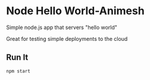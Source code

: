 # Node Hello World-Animesh

Simple node.js app that servers "hello world"

Great for testing simple deployments to the cloud

## Run It

`npm start`
